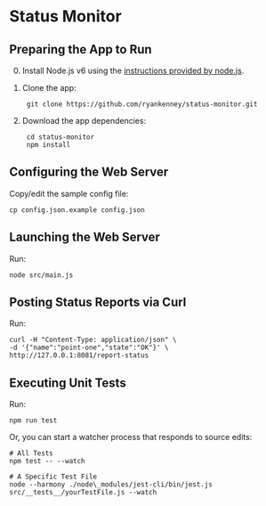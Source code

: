Status Monitor
==============

Preparing the App to Run
----------------

0. Install Node.js v6 using the [instructions provided by node.js](https://nodejs.org/en/download/package-manager/).

0. Clone the app:

		git clone https://github.com/ryankenney/status-monitor.git

0. Download the app dependencies:

		cd status-monitor
		npm install

Configuring the Web Server
--------------------

Copy/edit the sample config file:

	cp config.json.example config.json

Launching the Web Server
--------------------

Run:

	node src/main.js

Posting Status Reports via Curl
--------------------

Run:

	curl -H "Content-Type: application/json" \
	-d '{"name":"point-one","state":"OK"}' \
	http://127.0.0.1:8081/report-status

Executing Unit Tests
--------------------

Run:

	npm run test

Or, you can start a watcher process that responds to source edits:

	# All Tests
	npm test -- --watch

	# A Specific Test File
	node --harmony ./node\_modules/jest-cli/bin/jest.js src/__tests__/yourTestFile.js --watch


